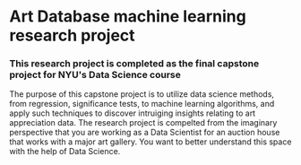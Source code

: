 # Art Database machine learning research project

### This research project is completed as the final capstone project for NYU's Data Science course

The purpose of this capstone project is to utilize data science methods, from regression, significance tests, to machine learning algorithms, and apply such techniques to discover intruiging insights relating to art appreciation data.
The research project is compelted from the imaginary perspective that you are working as a Data Scientist for an auction house that works with a major
art gallery. You want to better understand this space with the help of Data Science. 

